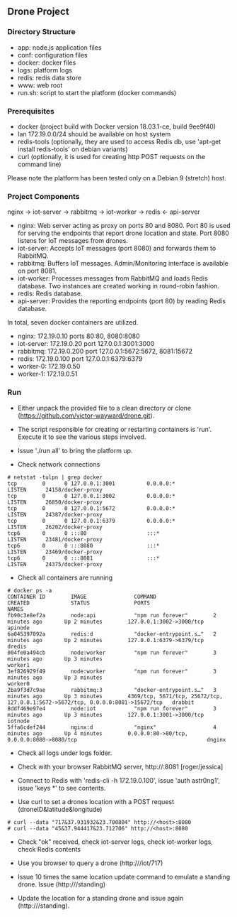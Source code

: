 
## Drone Project

### Directory Structure

- app: node.js application files	
- conf: configuration files
- docker: docker files
- logs: platform logs
- redis: redis data store
- www: web root 
- run.sh: script to start the platform (docker commands)

### Prerequisites

- docker (project build with Docker version 18.03.1-ce, build 9ee9f40)
- lan 172.19.0.0/24 should be available on host system 
- redis-tools (optionally, they are used to access Redis db, use 'apt-get install redis-tools' on debian variants)
- curl (optionally, it is used for creating http POST requests on the command line)

Please note the platform has been tested only on a Debian 9 (stretch) host.

### Project Components

nginx -> iot-server -> rabbitmq -> iot-worker -> redis <- api-server

- nginx: Web server acting as proxy on ports 80 and 8080. Port 80 is used for serving the endpoints that report drone location and state. Port 8080 listens for IoT messages from drones. 
- iot-server: Accepts IoT messages (port 8080) and forwards them to RabbitMQ.
- rabbitmq: Buffers IoT messages. Admin/Monitoring interface is available on port 8081.
- iot-worker: Processes messages from RabbitMQ and loads Redis database. Two instances are created working in round-robin fashion.
- redis: Redis database.
- api-server: Provides the reporting endpoints (port 80) by reading Redis database.

In total, seven docker containers are utilized. 

- nginx: 172.19.0.10 ports 80:80, 8080:8080
- iot-server: 172.19.0.20 port 127.0.0.1:3001:3000
- rabbitmq: 172.19.0.200 port 127.0.0.1:5672:5672, 8081:15672
- redis: 172.19.0.100 port 127.0.0.1:6379:6379
- worker-0: 172.19.0.50
- worker-1: 172.19.0.51

### Run

- Either unpack the provided file to a clean directory or clone (https://github.com/victor-wayward/drone.git).

- The script responsible for creating or restarting containers is 'run'. Execute it to see the various steps involved.

- Issue './run all' to bring the platform up. 

- Check network connections
```
# netstat -tulpn | grep docker
tcp        0      0 127.0.0.1:3001          0.0.0.0:*               LISTEN      24158/docker-proxy
tcp        0      0 127.0.0.1:3002          0.0.0.0:*               LISTEN      26850/docker-proxy
tcp        0      0 127.0.0.1:5672          0.0.0.0:*               LISTEN      24387/docker-proxy
tcp        0      0 127.0.0.1:6379          0.0.0.0:*               LISTEN      26202/docker-proxy
tcp6       0      0 :::80                   :::*                    LISTEN      23481/docker-proxy
tcp6       0      0 :::8080                 :::*                    LISTEN      23469/docker-proxy
tcp6       0      0 :::8081                 :::*                    LISTEN      24375/docker-proxy
```
- Check all containers are running
```
# docker ps -a
CONTAINER ID        IMAGE               COMMAND                  CREATED             STATUS              PORTS                                                                              NAMES
fb90c3e8ef2a        node:api            "npm run forever"        2 minutes ago       Up 2 minutes        127.0.0.1:3002->3000/tcp                                                           apinode
6a045397092a        redis:d             "docker-entrypoint.s…"   2 minutes ago       Up 2 minutes        127.0.0.1:6379->6379/tcp                                                           dredis
004fe0a494cb        node:worker         "npm run forever"        3 minutes ago       Up 3 minutes                                                                                           worker1
3ef826929f49        node:worker         "npm run forever"        3 minutes ago       Up 3 minutes                                                                                           worker0
2ba9f3d7c9ae        rabbitmq:3          "docker-entrypoint.s…"   3 minutes ago       Up 3 minutes        4369/tcp, 5671/tcp, 25672/tcp, 127.0.0.1:5672->5672/tcp, 0.0.0.0:8081->15672/tcp   drabbit
8ddf469e97e4        node:iot            "npm run forever"        3 minutes ago       Up 3 minutes        127.0.0.1:3001->3000/tcp                                                           iotnode
5ffa6cdef244        nginx:d             "nginx"                  4 minutes ago       Up 4 minutes        0.0.0.0:80->80/tcp, 0.0.0.0:8080->8080/tcp                                         dnginx
```
- Check all logs under logs folder.

- Check with your browser RabbitMQ server, http://<host>:8081 [roger/jessica]

- Connect to Redis with 'redis-cli -h 172.19.0.100', issue 'auth astr0ng1', issue 'keys *' to see contents.

- Use curl to set a drones location with a POST request (droneID&latitude&longitude)
```
# curl --data "717&37.931932&23.700804" http://<host>:8080
# curl --data "45&37.944417&23.712706" http://<host>:8080
```
- Check "ok" received, check iot-server logs, check iot-worker logs, check Redis contents

- Use you browser to query a drone (http://<host>/iot/717)

- Issue 10 times the same location update command to emulate a standing drone. Issue (http://<host>/standing) 

- Update the location for a standing drone and issue again (http://<host>/standing).


